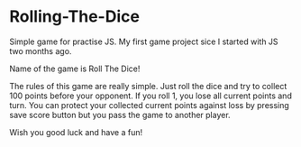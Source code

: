 # Rolling-The-Dice
Simple game for practise JS. My first game project sice I started with JS two months ago.

Name of the game is Roll The Dice!

The rules of this game are really simple. Just roll the dice and try to collect 100 points
before your opponent. If you roll 1, you lose all current points
and turn. You can protect your collected current points against loss by pressing save
score button but you pass the game to another player.

Wish you good luck and have a fun!
